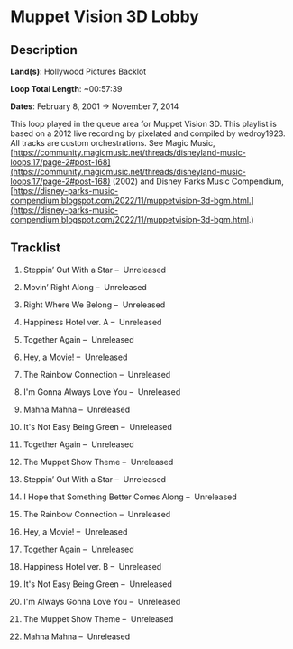# Muppet Vision 3D Lobby

## Description

**Land(s)**: Hollywood Pictures Backlot

**Loop Total Length**: ~00:57:39

**Dates**: February 8, 2001 → November 7, 2014

This loop played in the queue area for Muppet Vision 3D. This playlist is based on a 2012 live recording by pixelated and compiled by wedroy1923. All tracks are custom orchestrations. See Magic Music, [https://community.magicmusic.net/threads/disneyland-music-loops.17/page-2#post-168](https://community.magicmusic.net/threads/disneyland-music-loops.17/page-2#post-168) (2002) and Disney Parks Music Compendium, [https://disney-parks-music-compendium.blogspot.com/2022/11/muppetvision-3d-bgm.html.](https://disney-parks-music-compendium.blogspot.com/2022/11/muppetvision-3d-bgm.html.)

## Tracklist

1. Steppin’ Out With a Star –  Unreleased


2. Movin’ Right Along –  Unreleased


3. Right Where We Belong –  Unreleased


4. Happiness Hotel ver. A –  Unreleased


5. Together Again –  Unreleased


6. Hey, a Movie! –  Unreleased


7. The Rainbow Connection –  Unreleased


8. I'm Gonna Always Love You –  Unreleased


9. Mahna Mahna –  Unreleased


10. It's Not Easy Being Green –  Unreleased


11. Together Again –  Unreleased


12. The Muppet Show Theme –  Unreleased


13. Steppin’ Out With a Star –  Unreleased


14. I Hope that Something Better Comes Along –  Unreleased


15. The Rainbow Connection –  Unreleased


16. Hey, a Movie! –  Unreleased


17. Together Again –  Unreleased


18. Happiness Hotel ver. B –  Unreleased


19. It's Not Easy Being Green –  Unreleased


20. I'm Always Gonna Love You –  Unreleased


21. The Muppet Show Theme –  Unreleased


22. Mahna Mahna –  Unreleased

